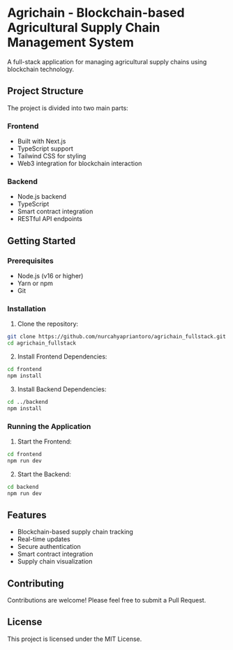 # Agrichain - Blockchain-based Agricultural Supply Chain Management System

A full-stack application for managing agricultural supply chains using blockchain technology.

## Project Structure

The project is divided into two main parts:

### Frontend
- Built with Next.js
- TypeScript support
- Tailwind CSS for styling
- Web3 integration for blockchain interaction

### Backend
- Node.js backend
- TypeScript
- Smart contract integration
- RESTful API endpoints

## Getting Started

### Prerequisites
- Node.js (v16 or higher)
- Yarn or npm
- Git

### Installation

1. Clone the repository:
```bash
git clone https://github.com/nurcahyapriantoro/agrichain_fullstack.git
cd agrichain_fullstack
```

2. Install Frontend Dependencies:
```bash
cd frontend
npm install
```

3. Install Backend Dependencies:
```bash
cd ../backend
npm install
```

### Running the Application

1. Start the Frontend:
```bash
cd frontend
npm run dev
```

2. Start the Backend:
```bash
cd backend
npm run dev
```

## Features
- Blockchain-based supply chain tracking
- Real-time updates
- Secure authentication
- Smart contract integration
- Supply chain visualization

## Contributing
Contributions are welcome! Please feel free to submit a Pull Request.

## License
This project is licensed under the MIT License. 
